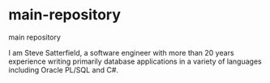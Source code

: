 main-repository
===============

main repository

I am Steve Satterfield, a software engineer with more than 20 years experience writing primarily database applications in a variety of languages including Oracle PL/SQL and C#.
